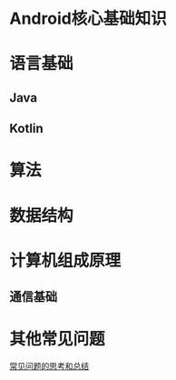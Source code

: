 # Android核心基础知识

# 语言基础

## Java

## Kotlin

# 算法

# 数据结构

# 计算机组成原理

## 通信基础

# 其他常见问题

[常见问题的思考和总结](./normal_questions.md)